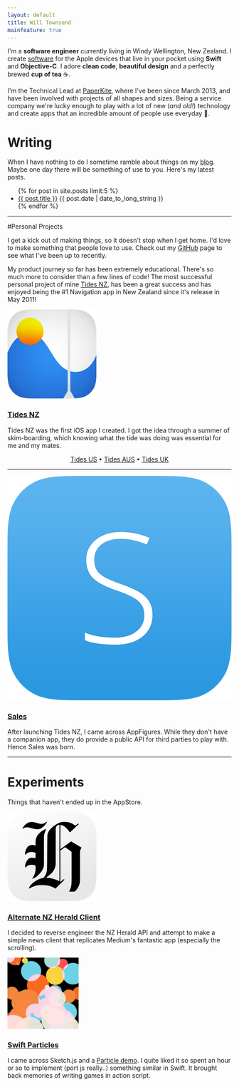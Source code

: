 ```yaml
---
layout: default
title: Will Townsend
mainfeature: true
---
```


I'm a __software engineer__ currently living in Windy Wellington, New Zealand. I create [software](https://github.com/wtsnz) for the Apple devices that live in your pocket using __Swift__ and __Objective-C__. I adore __clean code__, __beautiful design__ and a perfectly brewed __cup of tea__ ☕️.

I'm the Technical Lead at [PaperKite](http://paperkite.co.nz), where I've been since March 2013, and have been involved with projects of all shapes and sizes. Being a service company we're lucky enough to play with a lot of new (_and old!_) technology and create apps that an incredible amount of people use everyday 🎉.

# Writing

When I have nothing to do I sometime ramble about things on my [blog](/blog). Maybe one day there will be something of use to you. Here's my latest posts.

<ul class="posts">
	{% for post in site.posts limit:5 %}
	<li><a href="{{ post.url }}">{{ post.title }}</a> <span class="when hidden-xs">{{ post.date | date_to_long_string }}<span></li>
	{% endfor %}
</ul>

<hr />

#Personal Projects

I get a kick out of making things, so it doesn't stop when I get home. I'd love to make something that people love to use. Check out my [GitHub](https://github.com/wtsnz) page to see what I've been up to recently.

My product journey so far has been extremely educational. There's so much more to consider than a few lines of code! The most successful personal project of mine <a href="http://tidesapp.co.nz">Tides NZ</a>, has been a great success and has enjoyed being the #1 Navigation app in New Zealand since it's release in May 2011!

<div class="row project project-first">
	<div class="col-xs-2">
		<a href="http://tidesapp.co.nz/" target="_blank" title="Tides NZ">
	        <img class="project-img" src="/img/icon_tides_nz.png"></img>
	    </a>
	</div>
	<div class="col-md-10">
			<h3><a href="http://tidesapp.co.nz" target="_blank">Tides NZ</a></h3>
			<p>Tides NZ was the first iOS app I created. I got the idea through a summer of skim-boarding, which knowing what the tide was doing was essential for me and my mates.</p>
			<!-- <p> -->
				<center>
					<a href="https://itunes.apple.com/nz/app/tides-us/id590041098?mt=8" target="_blank">Tides US</a> • <a href="https://itunes.apple.com/nz/app/tides-aus/id593206209?mt=8" target="_blank">Tides AUS</a> • <a href="https://itunes.apple.com/nz/app/tides-uk/id571880354?mt=8" target="_blank">Tides UK</a>
				</center>
			<!-- </p> -->
	</div>
</div>

<hr />

<div class="row project">
	<div class="col-xs-2">
		<a href="http://getsalesapp.com/" target="_blank" title="Sales for AppFigures">
	        <img class="project-img" src="/img/icon_sales.png"></img>
	    </a>
	</div>
	<div class="col-md-10">
			<h3><a href="http://getsalesapp.com" target="_blank">Sales</a></h3>
			<p>After launching Tides NZ, I came across AppFigures. While they don't have a companion app, they do provide a public API for third parties to play with. Hence Sales was born.</p>
	</div>
</div>

<hr />

<h1>Experiments</h1>
<p>Things that haven't ended up in the AppStore.</p>
<div class="row project project-first">
	<div class="col-xs-2">
		<a href="https://github.com/wtsnz/NZHerald" target="_blank" title="Alternate NZHerald Client">
	        <img class="project-img" src="/img/icon_nzh.png"></img>
	    </a>
	</div>
	<div class="col-md-10">
			<h3><a href="https://github.com/wtsnz/NZHerald" target="_blank">Alternate NZ Herald Client</a></h3>
			<p>I decided to reverse engineer the NZ Herald API and attempt to make a simple news client that replicates Medium's fantastic app (especially the scrolling).</p>
	</div>
</div>

<div class="row project project-first">
	<div class="col-xs-2">
		<a href="https://github.com/wtsnz/Swift-Particles" target="_blank" title="Swift Particles">
	        <img class="project-img" src="/img/swift-particles.png"></img>
	    </a>
	</div>
	<div class="col-md-10">
			<h3><a href="https://github.com/wtsnz/Swift-Particles" target="_blank">Swift Particles</a></h3>
			<p>I came across Sketch.js and a <a href="http://soulwire.github.io/sketch.js/examples/particles.html">Particle demo</a>. I quite liked it so spent an hour or so to implement (port js really..) something similar in Swift. It brought back memories of writing games in action script.</p>
	</div>
</div>
